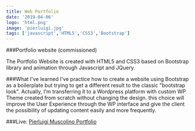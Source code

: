 ```yaml
---
title: Web Portfolio
date: '2019-04-06'
logo: 'html.png'
image: 'pierluigi.jpg'
tags: ['javascript','HTML5','CSS3','Bootstrap']
---
```


###Portfolio website (commissioned)


The Portfolio Website is created with HTML5 and CSS3 based on Bootstrap library and animation through Javascript and JQuery.

###What I've learned
I've practice how to create a website using Bootstrap as a boilerplate but trying to get a different result to the classic "bootstrap look".
Actually, I'm transferring it to a Wordpress platform with custom WP Theme created from scratch without changing the design. this choice will improve the User Experience through the WP interface and give the client the possibility of updating content easily and more frequently.

###Live: 
<a href="http://pierluigimuscolino.com/" target=_blank>Pierluigi Muscolino Portfolio</a>
